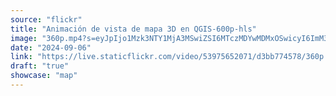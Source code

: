 ```yaml
---
source: "flickr"
title: "Animación de vista de mapa 3D en QGIS-600p-hls"
image: "360p.mp4?s=eyJpIjo1Mzk3NTY1MjA3MSwiZSI6MTczMDYwMDMxOSwicyI6ImM3YjdjY2Y4NzU0NzQwYjNlZWQ0Yjk0YTU4NWM1MTc5ZjI1MjFiZjMiLCJ2IjoxfQ.mp4"
date: "2024-09-06"
link: "https://live.staticflickr.com/video/53975652071/d3bb774578/360p.mp4?s=eyJpIjo1Mzk3NTY1MjA3MSwiZSI6MTczMDYwMDMxOSwicyI6ImM3YjdjY2Y4NzU0NzQwYjNlZWQ0Yjk0YTU4NWM1MTc5ZjI1MjFiZjMiLCJ2IjoxfQ"
draft: "true"
showcase: "map"
---
```

